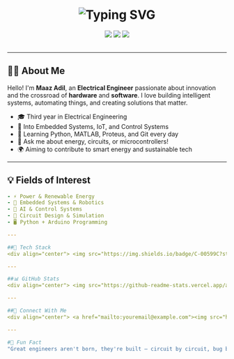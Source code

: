 <h1 align="center">
  <img src="https://readme-typing-svg.herokuapp.com/?center=true&vCenter=true&multiline=true&lines=Hi,+I'm+Maaz+Adil;Electrical+Engineer+|+Tech+Enthusiast;Welcome+to+my+GitHub+profile!&font=Fira+Code&size=28&pause=1000&color=00F7FF" alt="Typing SVG" />
</h1>


<div align="center">
  <img src="https://img.shields.io/badge/Electrical%20Engineer-Tech-blue?style=for-the-badge&logo=google" />
  <img src="https://img.shields.io/badge/Open%20Source-Contributor-blueviolet?style=for-the-badge&logo=github" />
  <img src="https://img.shields.io/badge/Always%20Learning-💡-yellow?style=for-the-badge" />
</div>

<br />

---

## 🧑‍💼 About Me

Hello! I'm **Maaz Adil**, an **Electrical Engineer** passionate about innovation and the crossroad of **hardware** and **software**. I love building intelligent systems, automating things, and creating solutions that matter.

- 🎓 Third year in Electrical Engineering
- 🤖 Into Embedded Systems, IoT, and Control Systems
- 🌱 Learning Python, MATLAB, Proteus, and Git every day
- 💬 Ask me about energy, circuits, or microcontrollers!
- 🌍 Aiming to contribute to smart energy and sustainable tech

---

## 💡 Fields of Interest

```yaml
- ⚡ Power & Renewable Energy
- 🤖 Embedded Systems & Robotics
- 🧠 AI & Control Systems
- 🔧 Circuit Design & Simulation
- 🖥️ Python + Arduino Programming

---

##🧰 Tech Stack
<div align="center"> <img src="https://img.shields.io/badge/C-00599C?style=for-the-badge&logo=c&logoColor=white" /> <img src="https://img.shields.io/badge/Python-3776AB?style=for-the-badge&logo=python&logoColor=white" /> <img src="https://img.shields.io/badge/Arduino-00979D?style=for-the-badge&logo=arduino&logoColor=white" /> <img src="https://img.shields.io/badge/MATLAB-0076A8?style=for-the-badge&logo=mathworks&logoColor=white" /> <img src="https://img.shields.io/badge/Proteus-002F6C?style=for-the-badge&logoColor=white" /> <img src="https://img.shields.io/badge/Git-F05032?style=for-the-badge&logo=git&logoColor=white" /> </div>

---

##📊 GitHub Stats
<div align="center"> <img src="https://github-readme-stats.vercel.app/api?username=maazadil&theme=tokyonight&show_icons=true&hide_border=true&border_radius=10" width="47%" /> <img src="https://github-readme-streak-stats.herokuapp.com?user=maazadil&theme=tokyonight&hide_border=true&border_radius=10" width="47%" /> </div> <div align="center"> <img src="https://github-readme-stats.vercel.app/api/top-langs/?username=maazadil&layout=compact&theme=tokyonight&hide_border=true&border_radius=10" width="47%" /> </div>

---

##🤝 Connect With Me
<div align="center"> <a href="mailto:youremail@example.com"><img src="https://img.shields.io/badge/Email-D14836?style=for-the-badge&logo=gmail&logoColor=white"/></a> <a href="https://linkedin.com/in/yourusername"><img src="https://img.shields.io/badge/LinkedIn-blue?style=for-the-badge&logo=linkedin&logoColor=white" /></a> <a href="https://github.com/maazadil"><img src="https://img.shields.io/badge/GitHub-100000?style=for-the-badge&logo=github&logoColor=white" /></a> </div>

---

#🧠 Fun Fact
"Great engineers aren't born, they're built — circuit by circuit, bug by bug."
